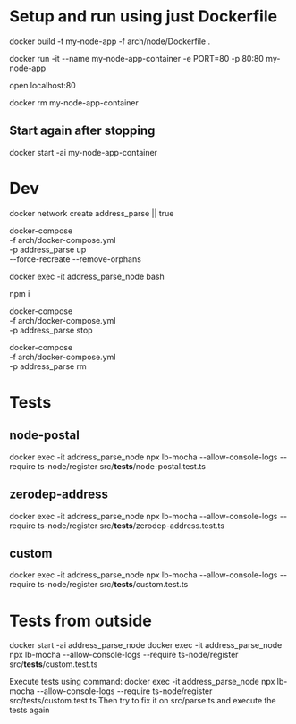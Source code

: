 # Setup and run using just Dockerfile

docker build -t my-node-app -f arch/node/Dockerfile .

docker run -it --name my-node-app-container -e PORT=80 -p 80:80 my-node-app

open localhost:80

docker rm my-node-app-container

## Start again after stopping

docker start -ai my-node-app-container

# Dev

docker network create address_parse || true

docker-compose \
-f arch/docker-compose.yml \
-p address_parse up \
--force-recreate --remove-orphans

docker exec -it address_parse_node bash

npm i

docker-compose \
-f arch/docker-compose.yml \
-p address_parse stop

docker-compose \
-f arch/docker-compose.yml \
-p address_parse rm

# Tests

## node-postal

docker exec -it address_parse_node npx lb-mocha --allow-console-logs --require ts-node/register src/__tests__/node-postal.test.ts

## zerodep-address

docker exec -it address_parse_node npx lb-mocha --allow-console-logs --require ts-node/register src/__tests__/zerodep-address.test.ts

## custom

docker exec -it address_parse_node npx lb-mocha --allow-console-logs --require ts-node/register src/__tests__/custom.test.ts

# Tests from outside

docker start -ai address_parse_node
docker exec -it address_parse_node npx lb-mocha --allow-console-logs --require ts-node/register src/__tests__/custom.test.ts

Execute tests using command: docker exec -it address_parse_node npx lb-mocha --allow-console-logs --require ts-node/register src/tests/custom.test.ts
Then try to fix it on src/parse.ts and execute the tests again